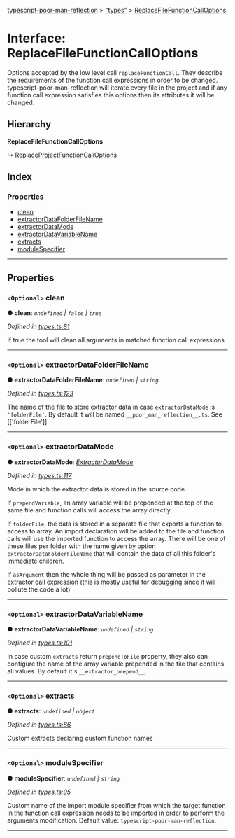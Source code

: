 [typescript-poor-man-reflection](../README.md) > ["types"](../modules/_types_.md) > [ReplaceFileFunctionCallOptions](../interfaces/_types_.replacefilefunctioncalloptions.md)

# Interface: ReplaceFileFunctionCallOptions

Options accepted by the low level call `replaceFunctionCall`. They describe the requirements of the function call expressions in order to be changed. typescript-poor-man-reflection will iterate every file in the project and if any function call expression satisfies this options then its attributes it will be changed.

## Hierarchy

**ReplaceFileFunctionCallOptions**

↳  [ReplaceProjectFunctionCallOptions](_types_.replaceprojectfunctioncalloptions.md)

## Index

### Properties

* [clean](_types_.replacefilefunctioncalloptions.md#clean)
* [extractorDataFolderFileName](_types_.replacefilefunctioncalloptions.md#extractordatafolderfilename)
* [extractorDataMode](_types_.replacefilefunctioncalloptions.md#extractordatamode)
* [extractorDataVariableName](_types_.replacefilefunctioncalloptions.md#extractordatavariablename)
* [extracts](_types_.replacefilefunctioncalloptions.md#extracts)
* [moduleSpecifier](_types_.replacefilefunctioncalloptions.md#modulespecifier)

---

## Properties

<a id="clean"></a>

### `<Optional>` clean

**● clean**: *`undefined` \| `false` \| `true`*

*Defined in [types.ts:81](https://github.com/cancerberoSgx/typescript-poor-man-reflection/blob/8e8f86f/src/types.ts#L81)*

If true the tool will clean all arguments in matched function call expressions

___
<a id="extractordatafolderfilename"></a>

### `<Optional>` extractorDataFolderFileName

**● extractorDataFolderFileName**: *`undefined` \| `string`*

*Defined in [types.ts:123](https://github.com/cancerberoSgx/typescript-poor-man-reflection/blob/8e8f86f/src/types.ts#L123)*

The name of the file to store extractor data in case `extractorDataMode` is `'folderFile'`. By default it will be named `__poor_man_reflection__.ts`. See \[\['folderFile'\]\]

___
<a id="extractordatamode"></a>

### `<Optional>` extractorDataMode

**● extractorDataMode**: *[ExtractorDataMode](../modules/_types_.md#extractordatamode)*

*Defined in [types.ts:117](https://github.com/cancerberoSgx/typescript-poor-man-reflection/blob/8e8f86f/src/types.ts#L117)*

Mode in which the extractor data is stored in the source code.

If `prependVariable`, an array variable will be prepended at the top of the same file and function calls will access the array directly.

If `folderFile`, the data is stored in a separate file that exports a function to access to array. An import declaration will be added to the file and function calls will use the imported function to access the array. There will be one of these files per folder with the name given by option `extractorDataFolderFileName` that will contain the data of all this folder's immediate children.

If `asArgument` then the whole thing will be passed as parameter in the extractor call expression (this is mostly useful for debugging since it will pollute the code a lot)

___
<a id="extractordatavariablename"></a>

### `<Optional>` extractorDataVariableName

**● extractorDataVariableName**: *`undefined` \| `string`*

*Defined in [types.ts:101](https://github.com/cancerberoSgx/typescript-poor-man-reflection/blob/8e8f86f/src/types.ts#L101)*

In case custom `extracts` return `prependToFile` property, they also can configure the name of the array variable prepended in the file that contains all values. By default it's `__extractor_prepend__`.

___
<a id="extracts"></a>

### `<Optional>` extracts

**● extracts**: *`undefined` \| `object`*

*Defined in [types.ts:86](https://github.com/cancerberoSgx/typescript-poor-man-reflection/blob/8e8f86f/src/types.ts#L86)*

Custom extracts declaring custom function names

___
<a id="modulespecifier"></a>

### `<Optional>` moduleSpecifier

**● moduleSpecifier**: *`undefined` \| `string`*

*Defined in [types.ts:95](https://github.com/cancerberoSgx/typescript-poor-man-reflection/blob/8e8f86f/src/types.ts#L95)*

Custom name of the import module specifier from which the target function in the function call expression needs to be imported in order to perform the arguments modification. Default value: `typescript-poor-man-reflection`.

___

